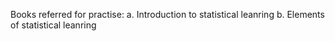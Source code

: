Books referred for practise:
a. Introduction to statistical leanring
b. Elements of statistical leanring

